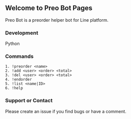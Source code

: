 ## Welcome to Preo Bot Pages

Preo Bot is a preorder helper bot for Line platform.

### Development

Python

### Commands

```
1. !preorder <name>
2. !add <user> <order> <total>
3. !del <user> <order> <total>
4. !endorder
5. !list <name|ID>
6. !help 
```

### Support or Contact

Please create an issue if you find bugs or have a comment.
